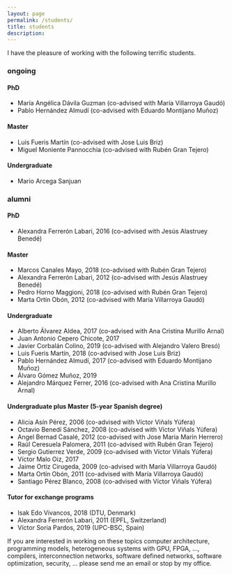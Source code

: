 ```yaml
---
layout: page
permalink: /students/
title: students
description:
---
```


I have the pleasure of working with the following terrific students.

### ongoing

#### PhD

* María Angélica Dávila Guzman (co-advised with María Villarroya Gaudó)
* Pablo Hernández Almudí (co-advised with Eduardo Montijano Muñoz)

#### Master

* Luis Fueris Martín (co-advised with Jose Luis Briz)
* Miguel Moniente Pannocchia (co-advised with Rubén Gran Tejero)

#### Undergraduate

* Mario Arcega Sanjuan

### alumni

#### PhD

* Alexandra Ferrerón Labari, 2016 (co-advised with Jesús Alastruey Benedé)

#### Master

* Marcos Canales Mayo, 2018 (co-advised with Rubén Gran Tejero)
* Alexandra Ferrerón Labari, 2012 (co-advised with Jesús Alastruey Benedé)
* Pedro Horno Maggioni, 2018 (co-advised with Rubén Gran Tejero)
* Marta Ortín Obón, 2012 (co-advised with María Villarroya Gaudó)

#### Undergraduate

* Alberto Álvarez Aldea, 2017 (co-advised with Ana Cristina Murillo Arnal)
* Juan Antonio Cepero Chicote, 2017
* Javier Corbalán Colino, 2019 (co-advised with Alejandro Valero Bresó)
* Luis Fueris Martín, 2018 (co-advised with Jose Luis Briz)
* Pablo Hernández Almudí, 2017 (co-advised with Eduardo Montijano Muñoz)
* Álvaro Gómez Muñoz, 2019
* Alejandro Márquez Ferrer, 2016 (co-advised with Ana Cristina Murillo Arnal)

#### Undergraduate plus Master (5-year Spanish degree)

* Alicia Asín Pérez, 2006 (co-advised with Víctor Viñals Yúfera)
* Octavio Benedí Sánchez, 2008 (co-advised with Víctor Viñals Yúfera)
* Angel Bernad Casalé, 2012 (co-advised with Jose Maria Marín Herrero)
* Raúl Ceresuela Palomera, 2011 (co-advised with Rubén Gran Tejero)
* Sergio Gutierrez Verde, 2009 (co-advised with Víctor Viñals Yúfera)
* Víctor Malo Oiz, 2017
* Jaime Ortiz Cirugeda, 2009 (co-advised with María Villarroya Gaudó)
* Marta Ortín Obón, 2011 (co-advised with María Villarroya Gaudó)
* Santiago Pérez Blanco, 2008 (co-advised with Víctor Viñals Yúfera)

#### Tutor for exchange programs

* Isak Edo Vivancos, 2018 (DTU, Denmark)
* Alexandra Ferrerón Labari, 2011 (EPFL, Switzerland)
* Víctor Soria Pardos, 2019 (UPC-BSC, Spain)

If you are interested in working on these topics computer architecture,
programming models, heterogeneous systems with GPU, FPGA, ..., compilers,
interconnection networks, software defined networks, software optimization,
security, ... please send me an email or stop by my office.

